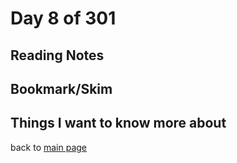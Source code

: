 # Day 8 of 301

## Reading Notes

### []()

## Bookmark/Skim

[]()
[]()
[]()

## Things I want to know more about

back to [main page](README.md)
